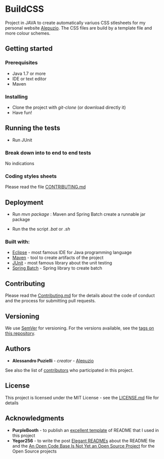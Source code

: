 # BuildCSS
Project in JAVA to create automatically variuos CSS stlesheets for my personal website [Alepuzio](http://www.alepuzio.net).
The CSS files are build by a template file and more colour schemes.


## Getting started

### Prerequisites

- Java 1.7 or more
- IDE or text editor
- Maven 

### Installing

- Clone the project with _git-clone_ (or download directly it)
- Have fun!


## Running the tests

 - Run JUnit

### Break down into to end to end tests

No indications

### Coding styles sheets

Please read the file [CONTRIBUTING.md](http://github.com/alepuzio/buildCSS/CONTRIBUTING.md)

## Deployment

 - Run _mvn package_ : Maven and Spring Batch create a runnable jar package
 * Run the the script _.bat_ or _.sh_

### Built with:

* [Eclipse](http://www.eclipse.org) - most famous IDE for Java programming language
* [Maven](http://www.maven.org) - tool to create artifacts of the project
* [JUnit](http://www.junit.org) - most famous library about the unit testing
* [Spring Batch](https://spring.io/projects/spring-batch) - Spring library to create batch

## Contributing

Please read the [Contributing.md](http://github.com/alepuzio/buildCSS/CONTRIBUTING.md) for the details about the code of conduct and the process for submitting pull requests.

## Versioning

We use [SemVer](http://semver.org/) for versioning. For the versions available, see the [tags on this repository](https://github.com/your/project/tags). 

## Authors

* **Alessandro Puzielli** - *creator* - [Alepuzio](https://github.com/alepuzio)

See also the list of [contributors](https://github.com/alepuzio/buildCSS/contributors) who participated in this project.

## License

This project is licensed under the MIT License - see the [LICENSE.md](LICENSE.md) file for details

## Acknowledgments

* **PurpleBooth** - to publish an [excellent template](https://gist.github.com/PurpleBooth/109311bb0361f32d87a2) of README that I used in this project 
* **Yegor256** - to write the post [Elegant READMEs](https://www.yegor256.com/2019/04/23/elegant-readme.html) about the README file and the [An Open Code Base Is Not Yet an Open Source Project](https://www.yegor256.com/2018/05/08/open-source-attributes.html) for the Open Source projects

